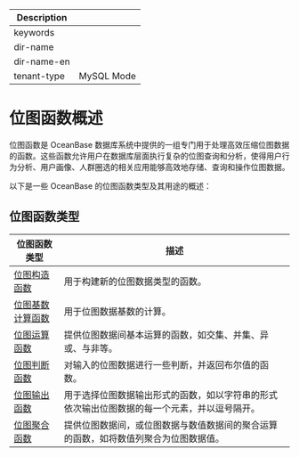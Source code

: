| Description   |                 |
|---------------|-----------------|
| keywords      |                 |
| dir-name      |                 |
| dir-name-en   |                 |
| tenant-type   | MySQL Mode      |

# 位图函数概述

位图函数是 OceanBase 数据库系统中提供的一组专门用于处理高效压缩位图数据的函数。这些函数允许用户在数据库层面执行复杂的位图查询和分析，使得用户行为分析、用户画像、人群圈选的相关应用能够高效地存储、查询和操作位图数据。

以下是一些 OceanBase 的位图函数类型及其用途的概述：

## 位图函数类型

| 位图函数类型                               | 描述                                                                |
|------------------------------------------|--------------------------------------------------------------------|
| [位图构造函数](500.roaring-bitmap-constructor-functions-of-mysql-mode.md) | 用于构建新的位图数据类型的函数。 |
| [位图基数计算函数](200.roaring-bitmap-cardinality-calculation-functions-of-mysql-mode.md) | 用于位图数据基数的计算。 |
| [位图运算函数](300.roaring-bitmap-operation-functions-of-mysql-mode.md) | 提供位图数据间基本运算的函数，如交集、并集、异或、与非等。 |
| [位图判断函数](400.roaring-bitmap-decision-functions-of-mysql-mode.md)  | 对输入的位图数据进行一些判断，并返回布尔值的函数。 |
| [位图输出函数](600.roaring-bitmap-output-functions-of-mysql-mode.md) | 用于选择位图数据输出形式的函数，如以字符串的形式依次输出位图数据的每一个元素，并以逗号隔开。 |
| [位图聚合函数](700.roaring-bitmap-aggregate-functions-of-mysql-mode.md)    | 提供位图数据间，或位图数据与数值数据间的聚合运算的函数，如将数值列聚合为位图数据值。 |